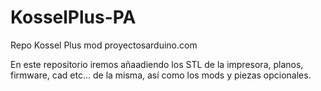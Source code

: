 # KosselPlus-PA
Repo Kossel Plus mod proyectosarduino.com

En este repositorio iremos añaadiendo los STL de la impresora, planos, firmware, cad etc... de la misma, 
así como los mods y piezas opcionales.


